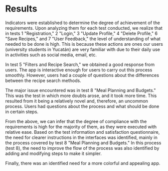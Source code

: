 # Results
Indicators were established to determine the degree of achievement of the requirements. Upon analyzing them for each test conducted, we realize that in tests 1 "Registration," 2 "Login," 3 "Update Profile," 4 "Delete Profile," 6 "Save Recipes," and 7 "User Feedback," the level of understanding of what needed to be done is high. This is because these actions are ones our users (university students in Yucatán) are very familiar with due to their daily use in activities such as social media, email, etc.

In test 5 "Filters and Recipe Search," we obtained a good response from users. The app is interactive enough for users to carry out this process smoothly. However, users had a couple of questions about the differences between the recipe search methods.

The major issue encountered was in test 8 "Meal Planning and Budgets." This was the test in which more doubts arose, and it took more time. This resulted from it being a relatively novel and, therefore, an uncommon process. Users had questions about the process and what should be done in certain steps.

From the above, we can infer that the degree of compliance with the requirements is high for the majority of them, as they were executed with relative ease. Based on the test information and satisfaction questionnaire, the need for clearer instructions in the interfaces was identified, mainly in the process covered by test 8 "Meal Planning and Budgets." In this process (test 8), the need to improve the flow of the process was also identified by adding and modifying steps to make it simpler.

Finally, there was an identified need for a more colorful and appealing app.
